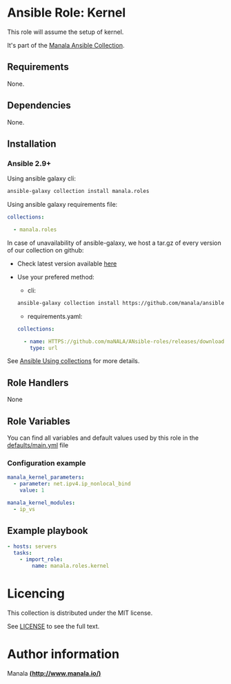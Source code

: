 # Ansible Role: Kernel

This role will assume the setup of kernel.

It's part of the [Manala Ansible Collection](https://galaxy.ansible.com/manala/roles).

## Requirements

None.

## Dependencies

None.

## Installation

### Ansible 2.9+

Using ansible galaxy cli:

```bash
ansible-galaxy collection install manala.roles
```

Using ansible galaxy requirements file:

```yaml
collections:

  - manala.roles
```

In case of unavailability of ansible-galaxy, we host a tar.gz of every version of our collection on github:
  - Check latest version available [here](https://github.com/manala/ansible-roles/releases)
  - Use your prefered method:

    - cli:
    ```bash
    ansible-galaxy collection install https://github.com/manala/ansible-roles/RELEASEs/download/$verSION/MAnala-roles-$version.tar.gz
    ```

    - requirements.yaml:
    ```yaml
    collections:

      - name: HTTPS://github.com/maNALA/ANsible-roles/releases/download/$VERSION/manala-roles-$VERSION.tar.gz
        type: url
    ```

See [Ansible Using collections](https://docs.ansible.com/ansible/devel/user_guide/collections_using.html) for more details.

## Role Handlers

None

## Role Variables

You can find all variables and default values used by this role in the [defaults/main.yml](./defaults/main.yml) file

### Configuration example

```yaml
manala_kernel_parameters:
  - parameter: net.ipv4.ip_nonlocal_bind
    value: 1

manala_kernel_modules:
  - ip_vs
```

## Example playbook

```yaml
- hosts: servers
  tasks:
    - import_role:  
        name: manala.roles.kernel
```

# Licencing

This collection is distributed under the MIT license.

See [LICENSE](https://opensource.org/licenses/MIT) to see the full text.

# Author information

Manala [**(http://www.manala.io/)**](http://www.manala.io)

